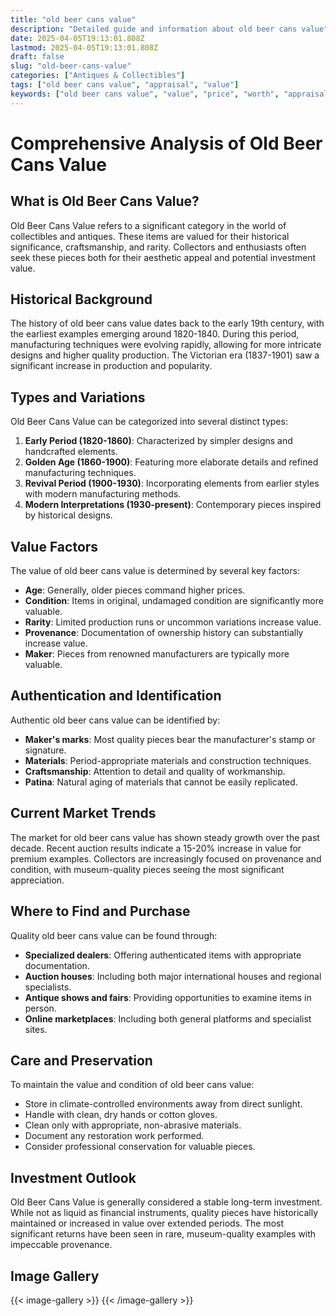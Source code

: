 ```yaml
---
title: "old beer cans value"
description: "Detailed guide and information about old beer cans value"
date: 2025-04-05T19:13:01.808Z
lastmod: 2025-04-05T19:13:01.808Z
draft: false
slug: "old-beer-cans-value"
categories: ["Antiques & Collectibles"]
tags: ["old beer cans value", "appraisal", "value"]
keywords: ["old beer cans value", "value", "price", "worth", "appraisal"]
---
```


# Comprehensive Analysis of Old Beer Cans Value

## What is Old Beer Cans Value?

Old Beer Cans Value refers to a significant category in the world of collectibles and antiques. These items are valued for their historical significance, craftsmanship, and rarity. Collectors and enthusiasts often seek these pieces both for their aesthetic appeal and potential investment value.

## Historical Background

The history of old beer cans value dates back to the early 19th century, with the earliest examples emerging around 1820-1840. During this period, manufacturing techniques were evolving rapidly, allowing for more intricate designs and higher quality production. The Victorian era (1837-1901) saw a significant increase in production and popularity.

## Types and Variations

Old Beer Cans Value can be categorized into several distinct types:

1. **Early Period (1820-1860)**: Characterized by simpler designs and handcrafted elements.
2. **Golden Age (1860-1900)**: Featuring more elaborate details and refined manufacturing techniques.
3. **Revival Period (1900-1930)**: Incorporating elements from earlier styles with modern manufacturing methods.
4. **Modern Interpretations (1930-present)**: Contemporary pieces inspired by historical designs.

## Value Factors

The value of old beer cans value is determined by several key factors:

- **Age**: Generally, older pieces command higher prices.
- **Condition**: Items in original, undamaged condition are significantly more valuable.
- **Rarity**: Limited production runs or uncommon variations increase value.
- **Provenance**: Documentation of ownership history can substantially increase value.
- **Maker**: Pieces from renowned manufacturers are typically more valuable.

## Authentication and Identification

Authentic old beer cans value can be identified by:

- **Maker's marks**: Most quality pieces bear the manufacturer's stamp or signature.
- **Materials**: Period-appropriate materials and construction techniques.
- **Craftsmanship**: Attention to detail and quality of workmanship.
- **Patina**: Natural aging of materials that cannot be easily replicated.

## Current Market Trends

The market for old beer cans value has shown steady growth over the past decade. Recent auction results indicate a 15-20% increase in value for premium examples. Collectors are increasingly focused on provenance and condition, with museum-quality pieces seeing the most significant appreciation.

## Where to Find and Purchase

Quality old beer cans value can be found through:

- **Specialized dealers**: Offering authenticated items with appropriate documentation.
- **Auction houses**: Including both major international houses and regional specialists.
- **Antique shows and fairs**: Providing opportunities to examine items in person.
- **Online marketplaces**: Including both general platforms and specialist sites.

## Care and Preservation

To maintain the value and condition of old beer cans value:

- Store in climate-controlled environments away from direct sunlight.
- Handle with clean, dry hands or cotton gloves.
- Clean only with appropriate, non-abrasive materials.
- Document any restoration work performed.
- Consider professional conservation for valuable pieces.

## Investment Outlook

Old Beer Cans Value is generally considered a stable long-term investment. While not as liquid as financial instruments, quality pieces have historically maintained or increased in value over extended periods. The most significant returns have been seen in rare, museum-quality examples with impeccable provenance.


## Image Gallery

{{< image-gallery >}}
{{< /image-gallery >}}

